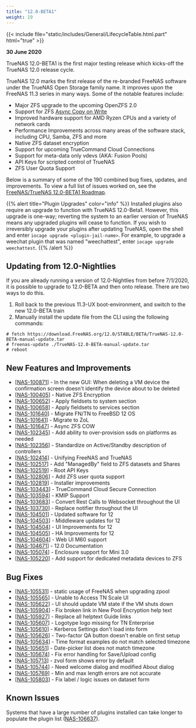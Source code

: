 ```yaml
---
title: "12.0-BETA1"
weight: 19
---
```


{{< include file="static/includes/General/LifecycleTable.html.part" html="true"  >}}

**30 June 2020**

TrueNAS 12.0-BETA1 is the first major testing release which kicks-off the TrueNAS 12.0 release cycle.

TrueNAS 12.0 marks the first release of the re-branded FreeNAS software under the TrueNAS Open Storage family name. It improves upon the FreeNAS 11.3 series in many ways. Some of the notable features include:

<ul>
    <li>Major ZFS upgrade to the upcoming OpenZFS 2.0</li>
    <li>Support for ZFS <a href="https://jira.ixsystems.com/browse/NAS-101647">Async Copy on Write</a></li>
    <li>Improved hardware support for AMD Ryzen CPUs and a variety of network cards</li>
    <li>Performance Improvements across many areas of the software stack, including CPU, Samba, ZFS and more</li>
    <li>Native ZFS dataset encryption</li>
    <li>Support for upcoming TrueCommand Cloud Connections</li>
    <li>Support for meta-data only vdevs (AKA: Fusion Pools)</li>
    <li>API Keys for scripted control of TrueNAS</li>
    <li>ZFS User Quota Support</li>
</ul>

Below is a summary of some of the 190 combined bug fixes, updates, and improvements. To view a full list of issues
worked on, see the
<a href="https://jira.ixsystems.com/issues/?filter=-4&jql=fixVersion%20IN%20(12006)">FreeNAS/TrueNAS 12.0-BETA1 Roadmap</a>.

{{% alert title="Plugin Upgrades" color="info" %}}
Installed plugins also require an upgrade to function with TrueNAS 12.0-Beta1.
However, this upgrade is one-way; reverting the system to an earlier version of TrueNAS means any upgraded plugins will cease to function.
If you wish to irreversibly upgrade your plugins after updating TrueNAS, open the shell and enter `iocage upgrade <plugin-jail-name>`.
For example, to upgrade a weechat plugin that was named "weechattest", enter `iocage upgrade weechattest`.
{{% /alert %}}

## Updating from 12.0-Nightlies

If you are already running a version of 12.0-Nightlies from before 7/1/2020, it is possible to upgrade to 12.0-BETA and then onto release. There are two ways to do this.

1. Roll back to the previous 11.3-UX boot-environment, and switch to the new 12.0-BETA train
2. Manually install the update file from the CLI using the following commands:

```
# fetch https://download.FreeNAS.org/12.0/STABLE/BETA/TrueNAS-12.0-BETA-manual-update.tar
# freenas-update ./TrueNAS-12.0-BETA-manual-update.tar
# reboot
```

## New Features and Improvements

<ul>
    <li>[<a href='https://jira.ixsystems.com/browse/NAS-100871'>NAS-100871</a>] - In the new GUI: When deleting a VM device the confirmation screen doesn't identify the device about to be deleted</li>
    <li>[<a href='https://jira.ixsystems.com/browse/NAS-100405'>NAS-100405</a>] - Native ZFS Encryption</li>
    <li>[<a href='https://jira.ixsystems.com/browse/NAS-100652'>NAS-100652</a>] - Apply fieldsets to system section</li>
    <li>[<a href='https://jira.ixsystems.com/browse/NAS-100658'>NAS-100658</a>] - Apply fieldsets to services section</li>
    <li>[<a href='https://jira.ixsystems.com/browse/NAS-101640'>NAS-101640</a>] - Migrate FN/TN to FreeBSD 12 OS</li>
    <li>[<a href='https://jira.ixsystems.com/browse/NAS-101641'>NAS-101641</a>] - Migrate to ZoL </li>
    <li>[<a href='https://jira.ixsystems.com/browse/NAS-101647'>NAS-101647</a>] - Async ZFS COW</li>
    <li>[<a href='https://jira.ixsystems.com/browse/NAS-102345'>NAS-102345</a>] - Add ability to over-provision ssds on platforms as needed</li>
    <li>[<a href='https://jira.ixsystems.com/browse/NAS-102356'>NAS-102356</a>] - Standardize on Active/Standby description of controllers</li>
    <li>[<a href='https://jira.ixsystems.com/browse/NAS-102414'>NAS-102414</a>] - Unifying FreeNAS and TrueNAS</li>
    <li>[<a href='https://jira.ixsystems.com/browse/NAS-102517'>NAS-102517</a>] - Add "ManagedBy" field to ZFS datasets and Shares</li>
    <li>[<a href='https://jira.ixsystems.com/browse/NAS-102519'>NAS-102519</a>] - Root API Keys</li>
    <li>[<a href='https://jira.ixsystems.com/browse/NAS-102806'>NAS-102806</a>] - Add ZFS user quota support </li>
    <li>[<a href='https://jira.ixsystems.com/browse/NAS-102819'>NAS-102819</a>] - Installer improvements</li>
    <li>[<a href='https://jira.ixsystems.com/browse/NAS-103443'>NAS-103443</a>] - TrueCommand Cloud Secure Connection</li>
    <li>[<a href='https://jira.ixsystems.com/browse/NAS-103594'>NAS-103594</a>] - KMIP Support</li>
    <li>[<a href='https://jira.ixsystems.com/browse/NAS-103683'>NAS-103683</a>] - Convert Rest Calls to Websocket throughout the UI</li>
    <li>[<a href='https://jira.ixsystems.com/browse/NAS-103730'>NAS-103730</a>] - Replace notifier throughout the UI</li>
    <li>[<a href='https://jira.ixsystems.com/browse/NAS-104501'>NAS-104501</a>] - Updated software for 12</li>
    <li>[<a href='https://jira.ixsystems.com/browse/NAS-104503'>NAS-104503</a>] - Middleware updates for 12</li>
    <li>[<a href='https://jira.ixsystems.com/browse/NAS-104504'>NAS-104504</a>] - UI Improvements for 12</li>
    <li>[<a href='https://jira.ixsystems.com/browse/NAS-104505'>NAS-104505</a>] - HA Improvements for 12</li>
    <li>[<a href='https://jira.ixsystems.com/browse/NAS-104604'>NAS-104604</a>] - Web UI M60 support</li>
    <li>[<a href='https://jira.ixsystems.com/browse/NAS-104671'>NAS-104671</a>] - 12.0 Documentation</li>
    <li>[<a href='https://jira.ixsystems.com/browse/NAS-105074'>NAS-105074</a>] - Enclosure support for Mini 3.0</li>
    <li>[<a href='https://jira.ixsystems.com/browse/NAS-105220'>NAS-105220</a>] - Add support for dedicated metadata devices to ZFS</li>
</ul>

## Bug Fixes
<ul>
    <li>[<a href='https://jira.ixsystems.com/browse/NAS-105531'>NAS-105531</a>] - static usage of FreeNAS when upgrading zpool</li>
    <li>[<a href='https://jira.ixsystems.com/browse/NAS-105565'>NAS-105565</a>] - Unable to Access TN Scale UI</li>
    <li>[<a href='https://jira.ixsystems.com/browse/NAS-105622'>NAS-105622</a>] - UI should update VM state if the VM shuts down</li>
    <li>[<a href='https://jira.ixsystems.com/browse/NAS-105904'>NAS-105904</a>] - Fix broken link in New Pool Encryption help text</li>
    <li>[<a href='https://jira.ixsystems.com/browse/NAS-105927'>NAS-105927</a>] - Replace all helptext Guide links</li>
    <li>[<a href='https://jira.ixsystems.com/browse/NAS-105607'>NAS-105607</a>] - Logotype logo missing for TN Enterprise</li>
    <li>[<a href='https://jira.ixsystems.com/browse/NAS-105610'>NAS-105610</a>] - Kerberos Settings don&#39;t load into form</li>
    <li>[<a href='https://jira.ixsystems.com/browse/NAS-105626'>NAS-105626</a>] - Two-factor QA button doesn&#39;t enable on first setup</li>
    <li>[<a href='https://jira.ixsystems.com/browse/NAS-105634'>NAS-105634</a>] - Time format examples do not match selected timezone</li>
    <li>[<a href='https://jira.ixsystems.com/browse/NAS-105651'>NAS-105651</a>] - Date-picker list does not match timezone</li>
    <li>[<a href='https://jira.ixsystems.com/browse/NAS-105674'>NAS-105674</a>] - Fix error handling for Save/Upload config</li>
    <li>[<a href='https://jira.ixsystems.com/browse/NAS-105713'>NAS-105713</a>] - zvol form shows error by default</li>
    <li>[<a href='https://jira.ixsystems.com/browse/NAS-105744'>NAS-105744</a>] - Need welcome dialog and modified About dialog</li>
    <li>[<a href='https://jira.ixsystems.com/browse/NAS-105769'>NAS-105769</a>] - Min and max length errors are not accurate</li>
    <li>[<a href='https://jira.ixsystems.com/browse/NAS-105803'>NAS-105803</a>] - Fix label / logic issues on dataset form</li>
</ul>

## Known Issues

Systems that have a large number of plugins installed can take longer to populate the plugin list ([NAS-106637](https://jira.ixsystems.com/browse/NAS-106637)).
